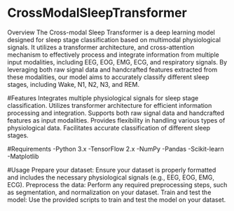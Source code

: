 # CrossModalSleepTransformer
Overview
The Cross-modal Sleep Transformer is a deep learning model designed for sleep stage classification based on multimodal physiological signals. It utilizes a transformer architecture, and cross-attention mechanism to effectively process and integrate information from multiple input modalities, including EEG, EOG, EMG, ECG, and respiratory signals. By leveraging both raw signal data and handcrafted features extracted from these modalities, our model aims to accurately classify different sleep stages, including Wake, N1, N2, N3, and REM.

#Features
Integrates multiple physiological signals for sleep stage classification.
Utilizes transformer architecture for efficient information processing and integration.
Supports both raw signal data and handcrafted features as input modalities.
Provides flexibility in handling various types of physiological data.
Facilitates accurate classification of different sleep stages.

#Requirements
-Python 3.x
-TensorFlow 2.x
-NumPy
-Pandas
-Scikit-learn
-Matplotlib

#Usage
Prepare your dataset: Ensure your dataset is properly formatted and includes the necessary physiological signals (e.g., EEG, EOG, EMG, ECG).
Preprocess the data: Perform any required preprocessing steps, such as segmentation, and normalization on your dataset.
Train and test the model: Use the provided scripts to train and test the model on your dataset.
